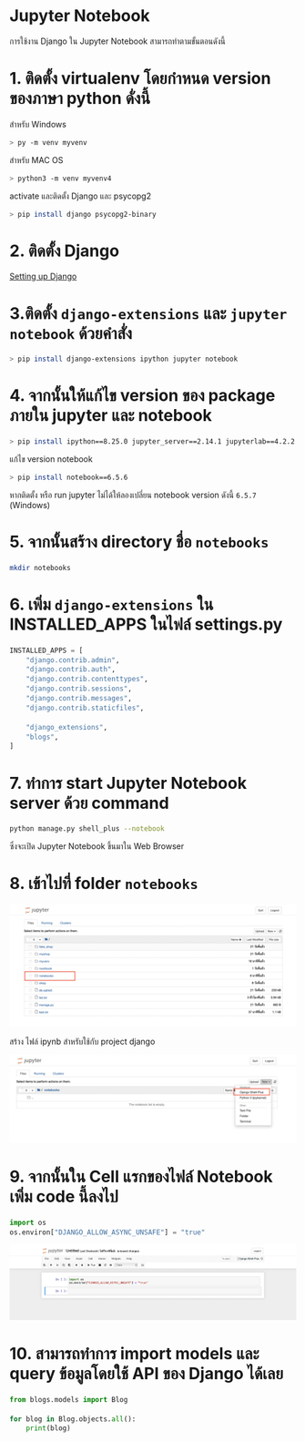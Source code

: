 # Jupyter Notebook

การใช้งาน Django ใน Jupyter Notebook สามารถทำตามขั้นตอนดังนี้

# 1. ติดตั้ง virtualenv โดยกำหนด version ของภาษา python ดั่งนี้

สำหรับ Windows

```bash
> py -m venv myvenv
```

สำหรับ MAC OS

```bash
> python3 -m venv myvenv4
```

activate และติดตั้ง Django และ psycopg2

```bash
> pip install django psycopg2-binary
```

# 2. ติดตั้ง Django

[Setting up Django](Setting%20up%20Django%20f6d767bdf9e94c858bcb225b684e9889.md)

# 3.ติดตั้ง `django-extensions` และ `jupyter notebook` ด้วยคำสั่ง

```bash
> pip install django-extensions ipython jupyter notebook   
```

# 4. จากนั้นให้แก้ไข version ของ package ภายใน jupyter และ notebook

```bash
> pip install ipython==8.25.0 jupyter_server==2.14.1 jupyterlab==4.2.2 jupyterlab_server==2.27.2
```

แก้ไข version notebook

```bash
> pip install notebook==6.5.6
```

หากติดตั้ง หรือ run jupyter ไม่ได้ให้ลองเปลี่ยน notebook version ดังนี้ `6.5.7` (Windows)

# 5.  จากนั้นสร้าง directory ชื่อ `notebooks`

```bash
mkdir notebooks
```

# 6. เพิ่ม `django-extensions` ใน INSTALLED_APPS ในไฟล์ settings.py

```python
INSTALLED_APPS = [
    "django.contrib.admin",
    "django.contrib.auth",
    "django.contrib.contenttypes",
    "django.contrib.sessions",
    "django.contrib.messages",
    "django.contrib.staticfiles",

    "django_extensions",
    "blogs",
]
```

# 7. ทำการ start Jupyter Notebook server ด้วย command

```bash
python manage.py shell_plus --notebook
```

ซึ่งจะเปิด Jupyter Notebook ขึ้นมาใน Web Browser

# 8. เข้าไปที่ folder `notebooks`

![Untitled](Jupyter%20Notebook%20eb4555fa3be04d68b0333f9163e6b86e/Untitled.png)

สร้าง ไฟล์ ipynb สำหรับใช้กับ project django

![Untitled](Jupyter%20Notebook%20eb4555fa3be04d68b0333f9163e6b86e/Untitled%201.png)

# 9. จากนั้นใน Cell แรกของไฟล์ Notebook เพิ่ม code นี้ลงไป

```python
import os
os.environ["DJANGO_ALLOW_ASYNC_UNSAFE"] = "true"
```

![Untitled](Jupyter%20Notebook%20eb4555fa3be04d68b0333f9163e6b86e/Untitled%202.png)

# 10. สามารถทำการ import models และ query ข้อมูลโดยใช้ API ของ Django ได้เลย

```python
from blogs.models import Blog

for blog in Blog.objects.all():
    print(blog)
```